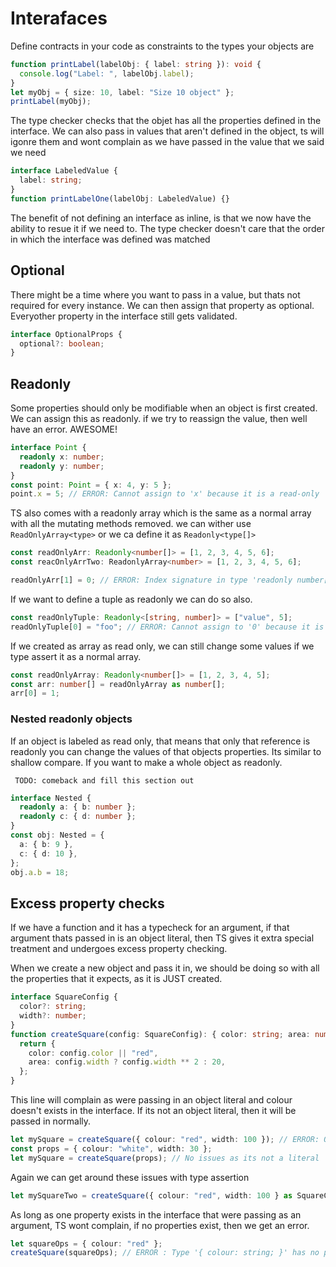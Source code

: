 # Interafaces

Define contracts in your code as constraints to the types your objects
are

```typescript
function printLabel(labelObj: { label: string }): void {
  console.log("Label: ", labelObj.label);
}
let myObj = { size: 10, label: "Size 10 object" };
printLabel(myObj);
```

The type checker checks that the objet has all the properties defined in the interface. We can also pass in values that aren't defined in the object, ts will igonre them and wont complain as we have passed in the value that we said we need

```typescript
interface LabeledValue {
  label: string;
}
function printLabelOne(labelObj: LabeledValue) {}
```

The benefit of not defining an interface as inline, is that we now have the ability to resue it if we need to. The type checker doesn't care that the order in which the interface was defined was matched

## Optional

There might be a time where you want to pass in a value, but thats not required for every instance. We can then assign that property as optional. Everyother property in the interface still gets validated.

```typescript
interface OptionalProps {
  optional?: boolean;
}
```

## Readonly

Some properties should only be modifiable when an object is first created. We can assign this as readonly. if we try to reassign the value, then well have an error. AWESOME!

```typescript
interface Point {
  readonly x: number;
  readonly y: number;
}
const point: Point = { x: 4, y: 5 };
point.x = 5; // ERROR: Cannot assign to 'x' because it is a read-only
```

TS also comes with a readonly array which is the same as a normal array with all the mutating methods removed. we can wither use `ReadOnlyArray<type>` or we ca define it as `Readonly<type[]>`

```typescript
const readOnlyArr: Readonly<number[]> = [1, 2, 3, 4, 5, 6];
const reacOnlyArrTwo: ReadonlyArray<number> = [1, 2, 3, 4, 5, 6];

readOnlyArr[1] = 0; // ERROR: Index signature in type 'readonly number[]' only permits reading.
```

If we want to define a tuple as readonly we can do so also.

```typescript
const readOnlyTuple: Readonly<[string, number]> = ["value", 5];
readOnlyTuple[0] = "foo"; // ERROR: Cannot assign to '0' because it is a read-only property.
```

If we created as array as read only, we can still change some values if we type assert it as a normal array.

```typescript
const readOnlyArray: Readonly<number[]> = [1, 2, 3, 4, 5];
const arr: number[] = readOnlyArray as number[];
arr[0] = 1;
```

### Nested readonly objects

If an object is labeled as read only, that means that only that reference is readonly you can change the values of that objects properties. Its similar to shallow compare. If you want to make a whole object as readonly.

` TODO: comeback and fill this section out`

```typescript
interface Nested {
  readonly a: { b: number };
  readonly c: { d: number };
}
const obj: Nested = {
  a: { b: 9 },
  c: { d: 10 },
};
obj.a.b = 18;
```

## Excess property checks

If we have a function and it has a typecheck for an argument, if that argument thats passed in is an object literal, then TS gives it extra special treatment and undergoes excess property checking.

When we create a new object and pass it in, we should be doing so with all the properties that it expects, as it is JUST created.

```typescript
interface SquareConfig {
  color?: string;
  width?: number;
}
function createSquare(config: SquareConfig): { color: string; area: number } {
  return {
    color: config.color || "red",
    area: config.width ? config.width ** 2 : 20,
  };
}
```

This line will complain as were passing in an object literal and colour doesn't exists in the interface. If its not an object literal, then it will be passed in normally.

```typescript
let mySquare = createSquare({ colour: "red", width: 100 }); // ERROR: Object literal may only specify known properties, but 'colour' does not exist in type 'SquareConfig'. Did you mean to write 'color'
const props = { colour: "white", width: 30 };
let mySquare = createSquare(props); // No issues as its not a literal
```

Again we can get around these issues with type assertion

```typescript
let mySquareTwo = createSquare({ colour: "red", width: 100 } as SquareConfig);
```

As long as one property exists in the interface that were passing as an argument, TS wont complain, if no properties exist, then we get an error.

```typescript
let squareOps = { colour: "red" };
createSquare(squareOps); // ERROR : Type '{ colour: string; }' has no properties in common with type 'SquareConfig'.
```
